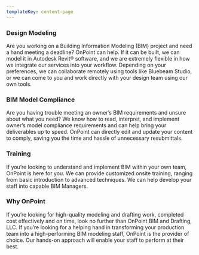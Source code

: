 ```yaml
---
templateKey: content-page
---
```

### Design Modeling

Are you working on a Building Information Modeling (BIM) project and need a hand meeting a deadline? OnPoint can help. If it can be built, we can model it in Autodesk Revit® software, and we are extremely flexible in how we integrate our services into your workflow. Depending on your preferences, we can collaborate remotely using tools like Bluebeam Studio, or we can come to you and work directly with your design team using our own tools.

### BIM Model Compliance

Are you having trouble meeting an owner’s BIM requirements and unsure about what you need? We know how to read, interpret, and implement owner’s model compliance requirements and can help bring your deliverables up to speed. OnPoint can directly edit and update your content to comply, saving you the time and hassle of unnecessary resubmittals.

### Training

If you’re looking to understand and implement BIM within your own team, OnPoint is here for you. We can provide customized onsite training, ranging from basic introduction to advanced techniques. We can help develop your staff into capable BIM Managers.

### Why OnPoint

If you’re looking for high-quality modeling and drafting work, completed cost effectively and on time, look no further than OnPoint BIM and Drafting, LLC. If you’re looking for a helping hand in transforming your production team into a high-performing BIM modeling staff, OnPoint is the provider of choice. Our hands-on approach will enable your staff to perform at their best.

